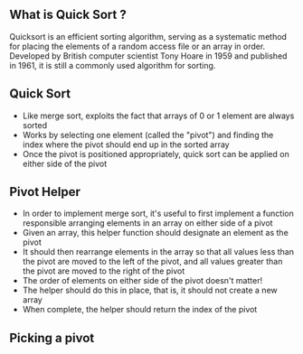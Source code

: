 ## What is Quick Sort ?

Quicksort is an efficient sorting algorithm, serving as a systematic method for placing the elements of a random access file or an array in order. Developed by British computer scientist Tony Hoare in 1959 and published in 1961, it is still a commonly used algorithm for sorting.

## Quick Sort

* Like merge sort, exploits the fact that arrays of 0 or 1 element are always sorted
* Works by selecting one element (called the "pivot") and finding the index where the pivot should end up in the sorted array
* Once the pivot is positioned appropriately, quick sort can be applied on either side of the pivot

## Pivot Helper

* In order to implement merge sort, it's useful to first implement a function responsible arranging elements in an array on either side of a pivot
* Given an array, this helper function should designate an element as the pivot
* It should then rearrange elements in the array so that all values less than the pivot are moved to the left of the pivot, and all values greater than the pivot are moved to the right of the pivot
* The order of elements on either side of the pivot doesn't matter!
* The helper should do this in place, that is, it should not create a new array
* When complete, the helper should return the index of the pivot

## Picking a pivot
